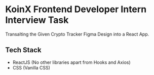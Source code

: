 # KoinX Frontend Developer Intern Interview Task

Transalting the Given Crypto Tracker Figma Design into a React App.

## Tech Stack

- ReactJS (No other libraries apart from Hooks and Axios) 
- CSS (Vanilla CSS)

